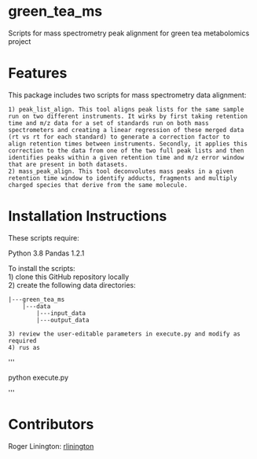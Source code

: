 # green_tea_ms
Scripts for mass spectrometry peak alignment for green tea metabolomics project

# Features

This package includes two scripts for mass spectrometry data alignment:

    1) peak_list_align. This tool aligns peak lists for the same sample 
    run on two different instruments. It wirks by first taking retention 
    time and m/z data for a set of standards run on both mass 
    spectrometers and creating a linear regression of these merged data 
    (rt vs rt for each standard) to generate a correction factor to 
    align retention times between instruments. Secondly, it applies this 
    correction to the data from one of the two full peak lists and then 
    identifies peaks within a given retention time and m/z error window 
    that are present in both datasets.
    2) mass_peak_align. This tool deconvolutes mass peaks in a given retention time window to identify adducts, fragments and multiply charged species that derive from the same molecule. 

# Installation Instructions

These scripts require:

Python 3.8
Pandas 1.2.1

To install the scripts:  
    1) clone this GitHub repository locally  
    2) create the following data directories:

    |---green_tea_ms
        |---data
            |---input_data
            |---output_data
    
    3) review the user-editable parameters in execute.py and modify as required
    4) rus as 
'''

python execute.py

'''

# Contributors

Roger Linington: [rlinington](http://github.com/rlinington)